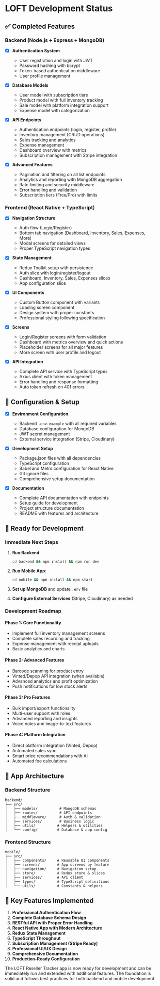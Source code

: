 # LOFT Development Status

## ✅ Completed Features

### Backend (Node.js + Express + MongoDB)
- [x] **Authentication System**
  - User registration and login with JWT
  - Password hashing with bcrypt
  - Token-based authentication middleware
  - User profile management

- [x] **Database Models**
  - User model with subscription tiers
  - Product model with full inventory tracking
  - Sale model with platform integration support
  - Expense model with categorization

- [x] **API Endpoints**
  - Authentication endpoints (login, register, profile)
  - Inventory management (CRUD operations)
  - Sales tracking and analytics
  - Expense management
  - Dashboard overview with metrics
  - Subscription management with Stripe integration

- [x] **Advanced Features**
  - Pagination and filtering on all list endpoints
  - Analytics and reporting with MongoDB aggregation
  - Rate limiting and security middleware
  - Error handling and validation
  - Subscription tiers (Free/Pro) with limits

### Frontend (React Native + TypeScript)
- [x] **Navigation Structure**
  - Auth flow (Login/Register)
  - Bottom tab navigation (Dashboard, Inventory, Sales, Expenses, More)
  - Modal screens for detailed views
  - Proper TypeScript navigation types

- [x] **State Management**
  - Redux Toolkit setup with persistence
  - Auth slice with login/register/logout
  - Dashboard, Inventory, Sales, Expenses slices
  - App configuration slice

- [x] **UI Components**
  - Custom Button component with variants
  - Loading screen component
  - Design system with proper constants
  - Professional styling following specification

- [x] **Screens**
  - Login/Register screens with form validation
  - Dashboard with metrics overview and quick actions
  - Placeholder screens for all major features
  - More screen with user profile and logout

- [x] **API Integration**
  - Complete API service with TypeScript types
  - Axios client with token management
  - Error handling and response formatting
  - Auto token refresh on 401 errors

## 🔧 Configuration & Setup
- [x] **Environment Configuration**
  - Backend `.env.example` with all required variables
  - Database configuration for MongoDB
  - JWT secret management
  - External service integration (Stripe, Cloudinary)

- [x] **Development Setup**
  - Package.json files with all dependencies
  - TypeScript configuration
  - Babel and Metro configuration for React Native
  - Git ignore files
  - Comprehensive setup documentation

- [x] **Documentation**
  - Complete API documentation with endpoints
  - Setup guide for development
  - Project structure documentation
  - README with features and architecture

## 🚀 Ready for Development

### Immediate Next Steps
1. **Run Backend**: 
   ```bash
   cd backend && npm install && npm run dev
   ```

2. **Run Mobile App**:
   ```bash
   cd mobile && npm install && npm start
   ```

3. **Set up MongoDB** and update `.env` file

4. **Configure External Services** (Stripe, Cloudinary) as needed

### Development Roadmap

#### Phase 1: Core Functionality
- Implement full inventory management screens
- Complete sales recording and tracking
- Expense management with receipt uploads
- Basic analytics and charts

#### Phase 2: Advanced Features
- Barcode scanning for product entry
- Vinted/Depop API integration (when available)
- Advanced analytics and profit optimization
- Push notifications for low stock alerts

#### Phase 3: Pro Features
- Bulk import/export functionality
- Multi-user support with roles
- Advanced reporting and insights
- Voice notes and image-to-text features

#### Phase 4: Platform Integration
- Direct platform integration (Vinted, Depop)
- Automated sales sync
- Smart price recommendations with AI
- Automated fee calculations

## 📱 App Architecture

### Backend Structure
```
backend/
├── src/
│   ├── models/          # MongoDB schemas
│   ├── routes/          # API endpoints
│   ├── middleware/      # Auth & validation
│   ├── services/        # Business logic
│   ├── utils/          # Helpers & utilities
│   └── config/         # Database & app config
```

### Frontend Structure
```
mobile/
├── src/
│   ├── components/     # Reusable UI components
│   ├── screens/        # App screens by feature
│   ├── navigation/     # Navigation setup
│   ├── store/          # Redux store & slices
│   ├── services/       # API client
│   ├── types/          # TypeScript definitions
│   └── utils/          # Constants & helpers
```

## 🎯 Key Features Implemented

1. **Professional Authentication Flow**
2. **Complete Database Schema Design**
3. **RESTful API with Proper Error Handling**
4. **React Native App with Modern Architecture**
5. **Redux State Management**
6. **TypeScript Throughout**
7. **Subscription Management (Stripe Ready)**
8. **Professional UI/UX Design**
9. **Comprehensive Documentation**
10. **Production-Ready Configuration**

The LOFT Reseller Tracker app is now ready for development and can be immediately run and extended with additional features. The foundation is solid and follows best practices for both backend and mobile development.
